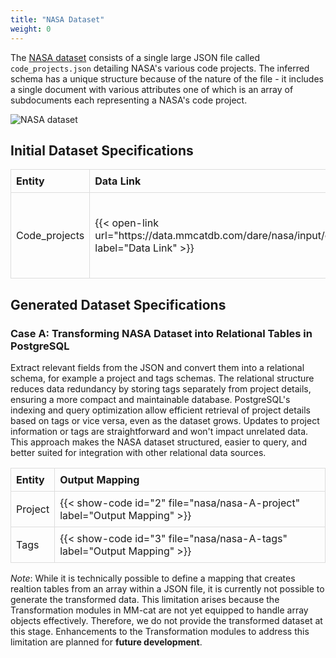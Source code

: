 ```yaml
---
title: "NASA Dataset"
weight: 0
---
```


The [NASA dataset](https://data.nasa.gov/Software/NASA-open-source-code-projects-with-A-I-generated-/3efg-u4v8/about_data) consists of a single large JSON file called `code_projects.json` detailing NASA's various code projects. The inferred schema has a unique structure because of the nature of the file - it includes a single document with various attributes one of which is an array of subdocuments each representing a NASA's code project.

![NASA dataset](/img/nasa-dataset-sk.png)

## Initial Dataset Specifications

<table style="width: 100%; border-collapse: collapse; text-align: left;">
  <thead>
    <tr>
      <th style="border: 1px solid #ddd; padding: 8px;">Entity</th>
      <th style="border: 1px solid #ddd; padding: 8px;">Data Link</th>
      <th style="border: 1px solid #ddd; padding: 8px;">Mapping</th>
    </tr>
  </thead>
  <tbody>
    <tr>
      <td style="border: 1px solid #ddd; padding: 8px;">Code_projects</td>
      <td style="border: 1px solid #ddd; padding: 8px;">{{< open-link url="https://data.mmcatdb.com/dare/nasa/input/code_projects.json" label="Data Link" >}}</td>
      <td style="border: 1px solid #ddd; padding: 8px;">{{< show-code id="1" file="nasa/nasa-in" label="Mapping" >}}</td>
    </tr>
  </tbody>
</table>

## Generated Dataset Specifications

### Case A: Transforming NASA Dataset into Relational Tables in PostgreSQL

Extract relevant fields from the JSON and convert them into a relational schema, for example a project and tags schemas. The relational structure reduces data redundancy by storing tags separately from project details, ensuring a more compact and maintainable database. PostgreSQL's indexing and query optimization allow efficient retrieval of project details based on tags or vice versa, even as the dataset grows. Updates to project information or tags are straightforward and won't impact unrelated data. 
This approach makes the NASA dataset structured, easier to query, and better suited for integration with other relational data sources.

<table style="width: 100%; border-collapse: collapse; text-align: left;">
  <thead>
    <tr>
      <th style="border: 1px solid #ddd; padding: 8px;">Entity</th>
      <th style="border: 1px solid #ddd; padding: 8px;">Output Mapping</th>
    </tr>
  </thead>
  <tbody>
    <tr>
      <td style="border: 1px solid #ddd; padding: 8px;">Project</td>
      <td style="border: 1px solid #ddd; padding: 8px;">{{< show-code id="2" file="nasa/nasa-A-project" label="Output Mapping" >}}</td>
    </tr>
    <tr>
      <td style="border: 1px solid #ddd; padding: 8px;">Tags</td>
      <td style="border: 1px solid #ddd; padding: 8px;">{{< show-code id="3" file="nasa/nasa-A-tags" label="Output Mapping" >}}</td>
    </tr>
  </tbody>
</table>

*Note*: While it is technically possible to define a mapping that creates realtion tables from an array within a JSON file, it is currently not possible to generate the transformed data. This limitation arises because the Transformation modules in MM-cat are not yet equipped to handle array objects effectively. Therefore, we do not provide the transformed dataset at this stage. Enhancements to the Transformation modules to address this limitation are planned for **future development**.